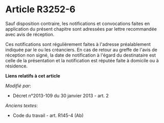 # Article R3252-6

Sauf disposition contraire, les notifications et convocations faites en application du présent chapitre sont adressées par
lettre recommandée avec avis de réception.

Ces notifications sont régulièrement faites à l'adresse préalablement indiquée par le ou les créanciers. En cas de retour au
greffe de l'avis de réception non signé, la date de notification à l'égard du destinataire est celle de la présentation et la
notification est réputée faite à domicile ou à résidence.

**Liens relatifs à cet article**

_Modifié par_:

  - Décret n°2013-109 du 30 janvier 2013 - art. 2

_Anciens textes_:

  - Code du travail - art. R145-4 (Ab)
